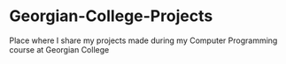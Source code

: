 # Georgian-College-Projects
Place where I share my projects made during my Computer Programming course at Georgian College
